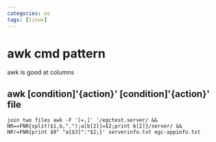 ```yaml
---
categories: os
tags: [linux]  
---
```

# awk cmd pattern
awk is good at columns
## awk [condition]'{action}' [condition]'{action}' file

`join two files
awk -F '[=,]' '/egctest.server/ && NR==FNR{split($1,b,".");a[b[2]]=$2;print b[2]}/server/ && NR!=FNR{print $0" "a[$3]":"$2;}' serverinfo.txt egc-appinfo.txt 
`